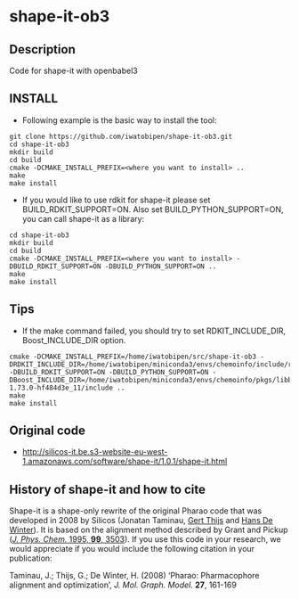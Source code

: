 # shape-it-ob3


## Description

Code for shape-it with openbabel3


## INSTALL

- Following example is the basic way to install the tool:

```
git clone https://github.com/iwatobipen/shape-it-ob3.git
cd shape-it-ob3
mkdir build
cd build
cmake -DCMAKE_INSTALL_PREFIX=<where you want to install> ..
make
make install
```


- If you would like to use rdkit for shape-it please set BUILD_RDKIT_SUPPORT=ON. Also set BUILD_PYTHON_SUPPORT=ON, you can call shape-it as a library:


```
cd shape-it-ob3
mkdir build
cd build
cmake -DCMAKE_INSTALL_PREFIX=<where you want to install> -DBUILD_RDKIT_SUPPORT=ON -DBUILD_PYTHON_SUPPORT=ON ..
make
make install
```

## Tips
- If the make command failed, you should try to set RDKIT_INCLUDE_DIR, Boost_INCLUDE_DIR option.

```
cmake -DCMAKE_INSTALL_PREFIX=/home/iwatobipen/src/shape-it-ob3 -DRDKIT_INCLUDE_DIR=/home/iwatobipen/miniconda3/envs/chemoinfo/include/rdkit -DBUILD_RDKIT_SUPPORT=ON -DBUILD_PYTHON_SUPPORT=ON -DBoost_INCLUDE_DIR=/home/iwatobipen/miniconda3/envs/chemoinfo/pkgs/libboost-1.73.0-hf484d3e_11/include ..
make
make install
```


## Original code
- http://silicos-it.be.s3-website-eu-west-1.amazonaws.com/software/shape-it/1.0.1/shape-it.html



## History of shape-it and how to cite

Shape-it is a shape-only rewrite of the original Pharao code that was developed in 2008 by Silicos (Jonatan Taminau, [Gert Thijs](https://github.com/gertthijs) and [Hans De Winter](https://github.com/hansdewinter)). It is based on the alignment method described by Grant and Pickup ([*J. Phys. Chem.* 1995, **99**, 3503](https://pubs.acs.org/doi/10.1021/j100011a016)).
If you use this code in your research, we would appreciate if you would include the following citation in your publication:

Taminau, J.; Thijs, G.; De Winter, H. (2008) ‘Pharao: Pharmacophore alignment and optimization’, *J. Mol. Graph. Model.* **27**, 161-169
